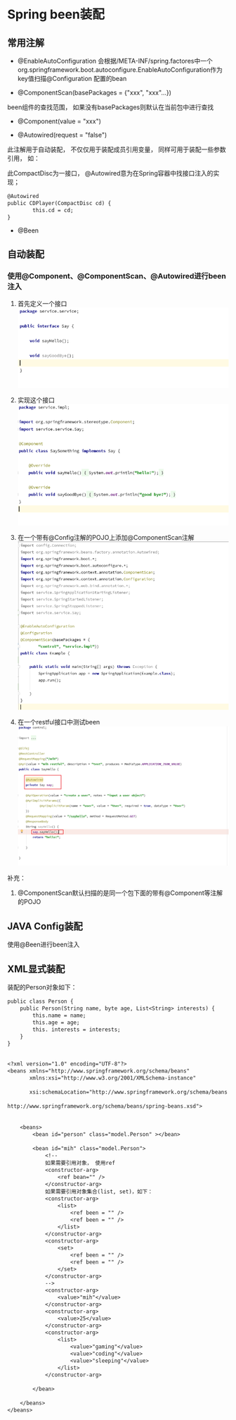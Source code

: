 # Spring been装配

## 常用注解

* @EnableAutoConfiguration
会根据/META-INF/spring.factores中一个org.springframework.boot.autoconfigure.EnableAutoConfiguration作为key值扫描@Configuration
配置的bean

* @ComponentScan(basePackages = {"xxx", "xxx"...})

been组件的查找范围， 如果没有basePackages则默认在当前包中进行查找

* @Component(value = "xxx")

* @Autowired(request = "false")

此注解用于自动装配， 不仅仅用于装配成员引用变量， 同样可用于装配一些参数引用， 如：

此CompactDisc为一接口， @Autowired意为在Spring容器中找接口注入的实现；

```(java)
@Autowired
public CDPlayer(CompactDisc cd) {
        this.cd = cd;
}
```

* @Been

## 自动装配

### 使用@Component、@ComponentScan、@Autowired进行been注入

1. 首先定义一个接口
![imageText](./pictures/p1.png)

2. 实现这个接口
![imageText](./pictures/p2.png)

3. 在一个带有@Config注解的POJO上添加@ComponentScan注解
![imageText](./pictures/p4.png)

3. 在一个restful接口中测试been
![imageText](./pictures/p3.png)

补充：
1. @ComponentScan默认扫描的是同一个包下面的带有@Component等注解的POJO


## JAVA Config装配

使用@Been进行been注入

## XML显式装配

装配的Person对象如下：

```(java)
public class Person {
    public Person(String name, byte age, List<String> interests) {
        this.name = name;
        this.age = age;
        this. interests = interests;
    }
}

```

```(xml)

<?xml version="1.0" encoding="UTF-8"?>
<beans xmlns="http://www.springframework.org/schema/beans"
       xmlns:xsi="http://www.w3.org/2001/XMLSchema-instance"

       xsi:schemaLocation="http://www.springframework.org/schema/beans
                           http://www.springframework.org/schema/beans/spring-beans.xsd">


    <beans>
        <bean id="person" class="model.Person" ></bean>

        <bean id="mih" class="model.Person">
            <!--
            如果需要引用对象， 使用ref
            <constructor-arg>
                <ref bean="" /> 
            </constructor-arg>
            如果需要引用对象集合(list, set)，如下：
            <constructor-arg>
                <list>
                    <ref been = "" />
                    <ref been = "" />
                </list>
            </constructor-arg>
            <constructor-arg>
                <set>
                    <ref been = "" />
                    <ref been = "" />
                </set>
            </constructor-arg>
            -->
            <constructor-arg>
                <value>"mih"</value>
            </constructor-arg>
            <constructor-arg>
                <value>25</value>
            </constructor-arg>
            <constructor-arg>
                <list>
                    <value>"gaming"</value>
                    <value>"coding"</value>
                    <value>"sleeping"</value>
                </list>
            </constructor-arg>
            
        </bean>

    </beans>
</beans>

```